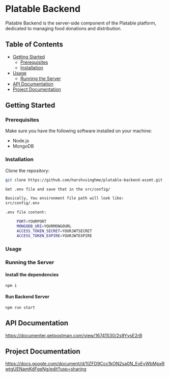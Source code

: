 # Platable Backend

Platable Backend is the server-side component of the Platable platform, dedicated to managing food donations and distribution.

## Table of Contents

- [Getting Started](#getting-started)
  - [Prerequisites](#prerequisites)
  - [Installation](#installation)
- [Usage](#usage)
  - [Running the Server](#running-the-server)
- [API Documentation](#api-documentation)
- [Project Documentation](#project-documentation)

## Getting Started

### Prerequisites

Make sure you have the following software installed on your machine:

- Node.js
- MongoDB

### Installation

Clone the repository:

```bash
git clone https://github.com/harshvsinghme/platable-backend-assmt.git
```

```bash
Get .env file and save that in the src/config/

Basically, You environment file path will look like:
src/config/.env

.env file content:

     PORT=YOURPORT
     MONGODB_URI=YOURMONGOURL
     ACCESS_TOKEN_SECRET=YOURJWTSECRET
     ACCESS_TOKEN_EXPIRE=YOURJWTEXPIRE
```

### Usage

### Running the Server

#### Install the dependencies

    npm i

#### Run Backend Server

    npm run start

## API Documentation

https://documenter.getpostman.com/view/16741530/2s9YysE2rB

## Project Documentation

https://docs.google.com/document/d/1IZFD9Ccc1kON2sa0N_ExEyWbMpxRwtgUENamKdFgeNg/edit?usp=sharing
